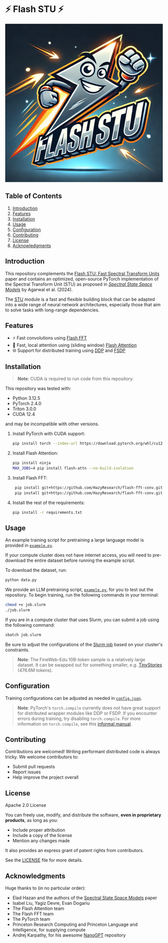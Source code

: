 # ⚡️ Flash STU ⚡️

<div align="center">
  <img src="docs/flash-stu.webp" alt="Flash STU Logo" width="720">
</div>

## Table of Contents
1. [Introduction](#introduction)
2. [Features](#features)
3. [Installation](#installation)
4. [Usage](#usage)
5. [Configuration](#configuration)
6. [Contributing](#contributing)
7. [License](#license)
8. [Acknowledgments](#acknowledgments)

## Introduction

This repository complements the [Flash STU: Fast Spectral Transform Units](https://arxiv.org/abs/2409.10489) paper and contains an optimized, open-source PyTorch implementation of the Spectral Transform Unit (STU) as proposed in [*Spectral State Space Models*](https://arxiv.org/abs/2312.06837) by Agarwal et al. (2024).

The [STU](stu.py) module is a fast and flexible building block that can be adapted into a wide range of neural network architectures, especially those that aim to solve tasks with long-range dependencies.

## Features

- ⚡️ Fast convolutions using [Flash FFT](https://github.com/HazyResearch/flash-fft-conv)
- 🚀 Fast, local attention using (sliding window) [Flash Attention](https://github.com/Dao-AILab/flash-attention)
- 🌐 Support for distributed training using [DDP](https://pytorch.org/docs/stable/generated/torch.nn.parallel.DistributedDataParallel.html) and [FSDP](https://pytorch.org/docs/stable/fsdp.html)

## Installation

> **Note**: CUDA is required to run code from this repository.

This repository was tested with:
- Python 3.12.5
- PyTorch 2.4.0
- Triton 3.0.0
- CUDA 12.4

and may be incompatible with other versions.

1. Install PyTorch with CUDA support:
    ```bash
    pip install torch --index-url https://download.pytorch.org/whl/cu124
    ```

2. Install Flash Attention:
   ```bash
   pip install ninja
   MAX_JOBS=4 pip install flash-attn --no-build-isolation
   ```

3. Install Flash FFT:
   ```bash
    pip install git+https://github.com/HazyResearch/flash-fft-conv.git#subdirectory=csrc/flashfftconv
    pip install git+https://github.com/HazyResearch/flash-fft-conv.git
    ```

4. Install the rest of the requirements:
   ```bash
   pip install -r requirements.txt
   ```

## Usage

An example training script for pretraining a large language model is provided in [`example.py`](example.py).

If your compute cluster does not have internet access, you will need to pre-download the entire dataset before running the example script.

To download the dataset, run:
```bash
python data.py
```

We provide an LLM pretraining script, [`example.py`](example.py), for you to test out the repository. To begin training, run the following commands in your terminal:

```bash
chmod +x job.slurm
./job.slurm
```

If you are in a compute cluster that uses Slurm, you can submit a job using the following command:
```bash
sbatch job.slurm
```

Be sure to adjust the configurations of the [Slurm job](job.slurm) based on your cluster's constraints.

> **Note**: The FineWeb-Edu 10B-token sample is a relatively large dataset. It can be swapped out for something smaller, e.g. [TinyStories](https://huggingface.co/datasets/roneneldan/TinyStories) (476.6M tokens).


## Configuration

Training configurations can be adjusted as needed in [`config.json`](config.json).

> **Note**: PyTorch's `torch.compile` currently does not have great support for distributed wrapper modules like DDP or FSDP. If you encounter errors during training, try disabling `torch.compile`. For more information on `torch.compile`, see this [informal manual](https://docs.google.com/document/d/1y5CRfMLdwEoF1nTk9q8qEu1mgMUuUtvhklPKJ2emLU8/edit#heading=h.ivdr7fmrbeab).


## Contributing

Contributions are welcomed! Writing performant distributed code is always tricky. We welcome contributors to:

- Submit pull requests
- Report issues
- Help improve the project overall

## License

Apache 2.0 License

You can freely use, modify, and distribute the software, **even in proprietary products**, as long as you:
- Include proper attribution
- Include a copy of the license
- Mention any changes made

It also provides an express grant of patent rights from contributors.

See the [LICENSE](LICENSE) file for more details.

## Acknowledgments

Huge thanks to (in no particular order):
- Elad Hazan and the authors of the [Spectral State Space Models](https://arxiv.org/abs/2312.06837) paper
- Isabel Liu, Yagiz Devre, Evan Dogariu
- The Flash Attention team
- The Flash FFT team
- The PyTorch team
- Princeton Research Computing and Princeton Language and Intelligence, for supplying compute
- Andrej Karpathy, for his awesome [NanoGPT](https://github.com/karpathy/build-nanogpt) repository
